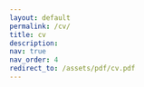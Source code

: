 ```yaml
---
layout: default
permalink: /cv/
title: cv
description:
nav: true
nav_order: 4
redirect_to: /assets/pdf/cv.pdf
---
```

